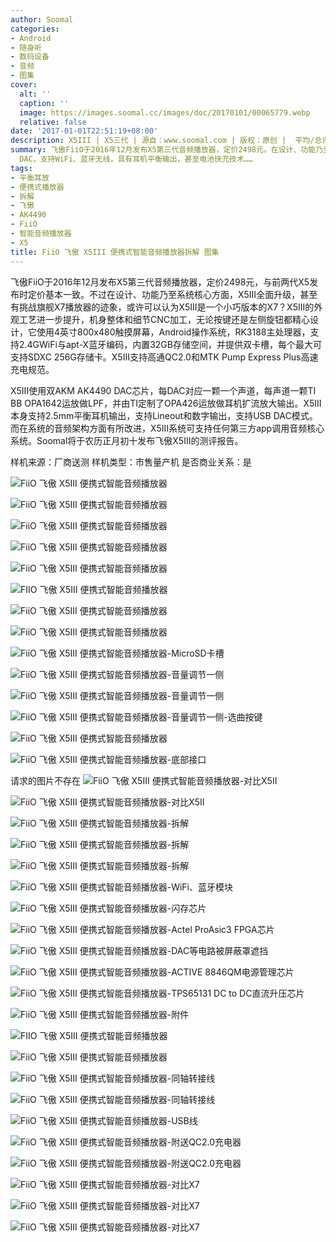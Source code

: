```yaml
---
author: Soomal
categories:
- Android
- 随身听
- 数码设备
- 音频
- 图集
cover:
  alt: ''
  caption: ''
  image: https://images.soomal.cc/images/doc/20170101/00065779.webp
  relative: false
date: '2017-01-01T22:51:19+08:00'
description: X5III | X5三代 | 源自：www.soomal.com | 版权：原创 |  平均/总评分：08.61/327
summary: 飞傲FiiO于2016年12月发布X5第三代音频播放器，定价2498元。在设计、功能乃至系统核心方面X5III全面升级，甚至有挑战旗舰X7播放器的迹象。它使用Android操作系统触摸屏，使用双AK4490
  DAC，支持WiFi、蓝牙无线，具有耳机平衡输出，甚至电池快充技术……
tags:
- 平衡耳放
- 便携式播放器
- 拆解
- 飞傲
- AK4490
- FiiO
- 智能音频播放器
- X5
title: FiiO 飞傲 X5III 便携式智能音频播放器拆解 图集
---
```


飞傲FiiO于2016年12月发布X5第三代音频播放器，定价2498元，与前两代X5发布时定价基本一致。不过在设计、功能乃至系统核心方面，X5III全面升级，甚至有挑战旗舰X7播放器的迹象，或许可以认为X5III是一个小巧版本的X7？X5III的外观工艺进一步提升，机身整体和细节CNC加工，无论按键还是左侧旋钮都精心设计，它使用4英寸800x480触摸屏幕，Android操作系统，RK3188主处理器，支持2.4GWiFi与apt-X蓝牙编码，内置32GB存储空间，并提供双卡槽，每个最大可支持SDXC 256G存储卡。X5III支持高通QC2.0和MTK Pump Express Plus高速充电规范。

X5III使用双AKM AK4490 DAC芯片，每DAC对应一颗一个声道，每声道一颗TI BB OPA1642运放做LPF，并由TI定制了OPA426运放做耳机扩流放大输出。X5III本身支持2.5mm平衡耳机输出，支持Lineout和数字输出，支持USB DAC模式。而在系统的音频架构方面有所改进，X5III系统可支持任何第三方app调用音频核心系统。Soomal将于农历正月初十发布飞傲X5III的测评报告。


样机来源：厂商送测
样机类型：市售量产机
是否商业关系：是

![FiiO 飞傲 X5III 便携式智能音频播放器](https://images.soomal.cc/images/doc/20170101/00065741.webp)




![FiiO 飞傲 X5III 便携式智能音频播放器](https://images.soomal.cc/images/doc/20170101/00065742.webp)




![FiiO 飞傲 X5III 便携式智能音频播放器](https://images.soomal.cc/images/doc/20170101/00065743.webp)




![FiiO 飞傲 X5III 便携式智能音频播放器](https://images.soomal.cc/images/doc/20170101/00065744.webp)




![FiiO 飞傲 X5III 便携式智能音频播放器](https://images.soomal.cc/images/doc/20170101/00065745.webp)




![FIIO 飞傲 X5III 便携式智能音频播放器](https://images.soomal.cc/images/doc/20170101/00065746.webp)




![FiiO 飞傲 X5III 便携式智能音频播放器](https://images.soomal.cc/images/doc/20170101/00065747.webp)




![FiiO 飞傲 X5III 便携式智能音频播放器](https://images.soomal.cc/images/doc/20170101/00065748.webp)




![FiiO 飞傲 X5III 便携式智能音频播放器-MicroSD卡槽](https://images.soomal.cc/images/doc/20170101/00065749.webp)




![FiiO 飞傲 X5III 便携式智能音频播放器-音量调节一侧](https://images.soomal.cc/images/doc/20170101/00065750.webp)




![FiiO 飞傲 X5III 便携式智能音频播放器-音量调节一侧](https://images.soomal.cc/images/doc/20170101/00065751.webp)




![FiiO 飞傲 X5III 便携式智能音频播放器-音量调节一侧-选曲按键](https://images.soomal.cc/images/doc/20170101/00065752.webp)




![FiiO 飞傲 X5III 便携式智能音频播放器](https://images.soomal.cc/images/doc/20170101/00065753.webp)




![FiiO 飞傲 X5III 便携式智能音频播放器-底部接口](https://images.soomal.cc/images/doc/20170101/00065754.webp)




请求的图片不存在
![FiiO 飞傲 X5III 便携式智能音频播放器-对比X5II](https://images.soomal.cc/images/doc/20170101/00065757.webp)




![FiiO 飞傲 X5III 便携式智能音频播放器-对比X5II](https://images.soomal.cc/images/doc/20170101/00065758.webp)




![FiiO 飞傲 X5III 便携式智能音频播放器-拆解](https://images.soomal.cc/images/doc/20170101/00065759.webp)




![FiiO 飞傲 X5III 便携式智能音频播放器-拆解](https://images.soomal.cc/images/doc/20170101/00065760.webp)




![FiiO 飞傲 X5III 便携式智能音频播放器-拆解](https://images.soomal.cc/images/doc/20170101/00065761.webp)




![FiiO 飞傲 X5III 便携式智能音频播放器-WiFi、蓝牙模块](https://images.soomal.cc/images/doc/20170101/00065762.webp)




![FiiO 飞傲 X5III 便携式智能音频播放器-闪存芯片](https://images.soomal.cc/images/doc/20170101/00065763.webp)




![FiiO 飞傲 X5III 便携式智能音频播放器-Actel ProAsic3 FPGA芯片](https://images.soomal.cc/images/doc/20170101/00065764.webp)




![FiiO 飞傲 X5III 便携式智能音频播放器-DAC等电路被屏蔽罩遮挡](https://images.soomal.cc/images/doc/20170101/00065765.webp)




![FiiO 飞傲 X5III 便携式智能音频播放器-ACTIVE 8846QM电源管理芯片](https://images.soomal.cc/images/doc/20170101/00065766.webp)




![FiiO 飞傲 X5III 便携式智能音频播放器-TPS65131 DC to DC直流升压芯片](https://images.soomal.cc/images/doc/20170101/00065767.webp)




![FiiO 飞傲 X5III 便携式智能音频播放器-附件](https://images.soomal.cc/images/doc/20170101/00065768.webp)




![FIIO 飞傲 X5III 便携式智能音频播放器](https://images.soomal.cc/images/doc/20170101/00065778.webp)




![FiiO 飞傲 X5III 便携式智能音频播放器](https://images.soomal.cc/images/doc/20170101/00065769.webp)




![FiiO 飞傲 X5III 便携式智能音频播放器-同轴转接线](https://images.soomal.cc/images/doc/20170101/00065770.webp)




![FiiO 飞傲 X5III 便携式智能音频播放器-同轴转接线](https://images.soomal.cc/images/doc/20170101/00065771.webp)




![FiiO 飞傲 X5III 便携式智能音频播放器-USB线](https://images.soomal.cc/images/doc/20170101/00065772.webp)




![FiiO 飞傲 X5III 便携式智能音频播放器-附送QC2.0充电器](https://images.soomal.cc/images/doc/20170101/00065773.webp)




![FiiO 飞傲 X5III 便携式智能音频播放器-附送QC2.0充电器](https://images.soomal.cc/images/doc/20170101/00065774.webp)




![FiiO 飞傲 X5III 便携式智能音频播放器-对比X7](https://images.soomal.cc/images/doc/20170101/00065775.webp)




![FiiO 飞傲 X5III 便携式智能音频播放器-对比X7](https://images.soomal.cc/images/doc/20170101/00065776.webp)




![FiiO 飞傲 X5III 便携式智能音频播放器-对比X7](https://images.soomal.cc/images/doc/20170101/00065777.webp)